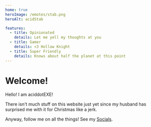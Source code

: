 ```yaml
---
home: true
heroImage: /emotes/stab.png
heroAlt: acidStab

features:
  - title: Opinionated
    details: Let me yell my thoughts at you
  - title: Gamer
    details: <3 Hollow Knight
  - title: Super Friendly
    details: Knows about half the planet at this point
---
```


# Welcome!

Hello! I am aciddotEXE!

There isn't much stuff on this website just yet since my husband has surprised me with it for
Christmas like a jerk.

Anyway, follow me on all the things! See my [Socials](./socials.md).